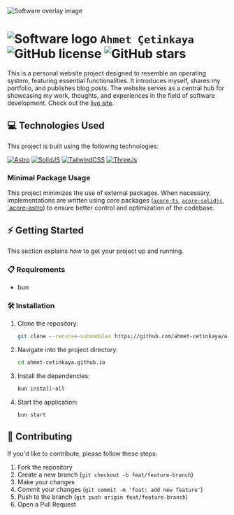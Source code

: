![Software overlay image](https://github.com/user-attachments/assets/d26f83f5-4bdc-4fd3-b72c-02cea5f68406)

# ![Software logo](https://github.com/user-attachments/assets/31fbd891-aee5-4e12-9b48-906cfbbfebd4) `Ahmet Çetinkaya` ![GitHub license](https://img.shields.io/github/license/ahmet-cetinkaya/ahmet-cetinkaya.github.io) ![GitHub stars](https://img.shields.io/github/stars/ahmet-cetinkaya/ahmet-cetinkaya.github.io?style=social)

This is a personal website project designed to resemble an operating system, featuring essential functionalities. It introduces myself, shares my portfolio, and publishes blog posts. The website serves as a central hub for showcasing my work, thoughts, and experiences in the field of software development. Check out the [live site](https://ahmetcetinkaya.me/).

## 💻 Technologies Used

This project is built using the following technologies:

[![Astro](https://img.shields.io/badge/Astro-FF5D01?style=for-the-badge&logo=astro&logoColor=white)](https://astro.build/)
[![SolidJS](https://img.shields.io/badge/SolidJS-2C4F7C?style=for-the-badge&logo=solid&logoColor=white)](https://solidjs.com/)
[![TailwindCSS](https://img.shields.io/badge/TailwindCSS-38B2AC?style=for-the-badge&logo=tailwind-css&logoColor=white)](https://tailwindcss.com/)
[![ThreeJs](https://img.shields.io/badge/ThreeJs-black?style=for-the-badge&logo=three.js&logoColor=white)](https://threejs.org/)

### Minimal Package Usage

This project minimizes the use of external packages. When necessary, implementations are written using core packages ([`acore-ts`](https://github.com/ahmet-cetinkaya/acore-ts), [`acore-solidjs`](https://github.com/ahmet-cetinkaya/acore-solidjs), [`acore-astro](https://github.com/ahmet-cetinkaya/acore-astro)) to ensure better control and optimization of the codebase.

## ⚡ Getting Started

This section explains how to get your project up and running.

### 📋 Requirements

- bun

### 🛠️ Installation

1. Clone the repository:
   ```bash
   git clone --recurse-submodules https://github.com/ahmet-cetinkaya/ahmet-cetinkaya.github.io.git
   ```
2. Navigate into the project directory:
   ```bash
   cd ahmet-cetinkaya.github.io
   ```
3. Install the dependencies:
   ```bash
   bun install-all
   ```
4. Start the application:
   ```bash
   bun start
   ```

## 🤝 Contributing

If you'd like to contribute, please follow these steps:

1. Fork the repository
2. Create a new branch (`git checkout -b feat/feature-branch`)
3. Make your changes
4. Commit your changes (`git commit -m 'feat: add new feature'`)
5. Push to the branch (`git push origin feat/feature-branch`)
6. Open a Pull Request

